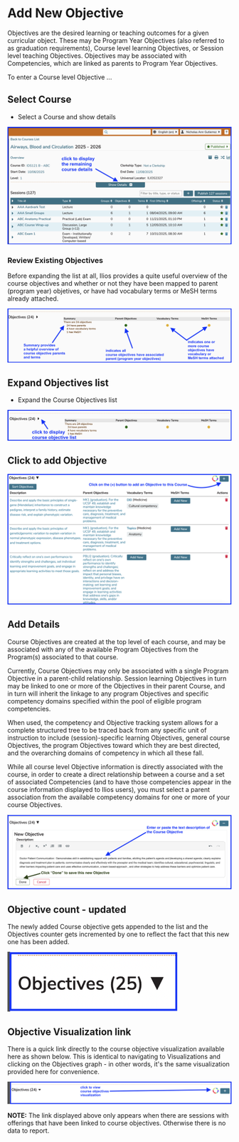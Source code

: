 # Add New Objective

Objectives are the desired learning or teaching outcomes for a given curricular object. These may be Program Year Objectives (also referred to as graduation requirements), Course level learning Objectives, or Session level teaching Objectives. Objectives may be associated with Competencies, which are linked as parents to Program Year Objectives.

To enter a Course level Objective ...

## Select Course

* Select a Course and show details

![show course details](../../images/course_objectives/show_course_details.png)

### Review Existing Objectives

Before expanding the list at all, Ilios provides a quite useful overview of the course objectives and whether or not they have been mapped to parent (program year) objetives, or have had vocabulary terms or MeSH terms already attached. 

![review existing objectives](../../images/course_objectives/review_existing_objectives.png)

## Expand Objectives list

* Expand the Course Objectives list

![objectives - collapsed](../../images/course_objectives/objectives_collapsed.png)

## Click to add Objective

![add objective](../../images/course_objectives/add_course_objective.png)

## Add Details

Course Objectives are created at the top level of each course, and may be associated with any of the available Program Objectives from the Program(s) associated to that course.

Currently, Course Objectives may only be associated with a single Program Objective in a parent-child relationship. Session learning Objectives in turn may be linked to one or more of the Objectives in their parent Course, and in turn will inherit the linkage to any program Objectives and specific competency domains specified within the pool of eligible program competencies.

When used, the competency and Objective tracking system allows for a complete structured tree to be traced back from any specific unit of instruction to include (session)-specific learning Objectives, general course Objectives, the program Objectives toward which they are best directed, and the overarching domains of competency in which all these fall.

While all course level Objective information is directly associated with the course, in order to create a direct relationship between a course and a set of associated Competencies (and to have those competencies appear in the course information displayed to Ilios users), you must select a parent association from the available competency domains for one or more of your course Objectives.

![Enter text for new Course Objective](../../images/course_objectives/new_objective_description.png)

## Objective count - updated

The newly added Course objective gets appended to the list and the Objectives counter gets incremented by one to reflect the fact that this new one has been added.

![Objectives Counter Updated](../../images/course_objectives/updated_obj_count.png)

## Objective Visualization link

There is a quick link directly to the course objective visualization available here as shown below. This is identical to navigating to Visualizations and clicking on the Objectives graph - in other words, it's the same visualization provided here for convenience.

![quick link to visualization](../../images/course_objectives/course_obj_level_visualization.png)

**NOTE:** The link displayed above only appears when there are sessions with offerings that have been linked to course objectives. Otherwise there is no data to report.